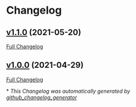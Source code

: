 # Changelog

## [v1.1.0](https://github.com/compwright/ongage/tree/v1.1.0) (2021-05-20)

[Full Changelog](https://github.com/compwright/ongage/compare/v1.0.0...v1.1.0)

## [v1.0.0](https://github.com/compwright/ongage/tree/v1.0.0) (2021-04-29)

[Full Changelog](https://github.com/compwright/ongage/compare/dc8da287bb4c5aa48cc8e15b16a0ffd5727321b8...v1.0.0)



\* *This Changelog was automatically generated by [github_changelog_generator](https://github.com/github-changelog-generator/github-changelog-generator)*
